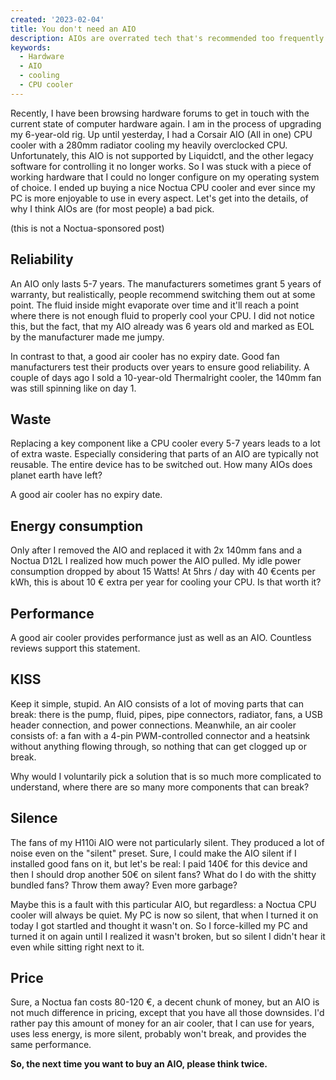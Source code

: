 ```yaml
---
created: '2023-02-04'
title: You don't need an AIO
description: AIOs are overrated tech that's recommended too frequently without considering the downsides
keywords:
  - Hardware
  - AIO
  - cooling
  - CPU cooler
---
```


Recently, I have been browsing hardware forums to get in touch with the current state of computer hardware again. I am in the process of upgrading my 6-year-old rig. Up until yesterday, I had a Corsair AIO (All in one) CPU cooler with a 280mm radiator cooling my heavily overclocked CPU. Unfortunately, this AIO is not supported by Liquidctl, and the other legacy software for controlling it no longer works. So I was stuck with a piece of working hardware that I could no longer configure on my operating system of choice. I ended up buying a nice Noctua CPU cooler and ever since my PC is more enjoyable to use in every aspect. Let's get into the details, of why I think AIOs are (for most people) a bad pick.

(this is not a Noctua-sponsored post)

## Reliability

An AIO only lasts 5-7 years. The manufacturers sometimes grant 5 years of warranty, but realistically, people recommend switching them out at some point. The fluid inside might evaporate over time and it'll reach a point where there is not enough fluid to properly cool your CPU. I did not notice this, but the fact, that my AIO already was 6 years old and marked as EOL by the manufacturer made me jumpy.

In contrast to that, a good air cooler has no expiry date. Good fan manufacturers test their products over years to ensure good reliability. A couple of days ago I sold a 10-year-old Thermalright cooler, the 140mm fan was still spinning like on day 1.

## Waste

Replacing a key component like a CPU cooler every 5-7 years leads to a lot of extra waste. Especially considering that parts of an AIO are typically not reusable. The entire device has to be switched out. How many AIOs does planet earth have left?

A good air cooler has no expiry date.

## Energy consumption

Only after I removed the AIO and replaced it with 2x 140mm fans and a Noctua D12L I realized how much power the AIO pulled. My idle power consumption dropped by about 15 Watts! At 5hrs / day with 40 €cents per kWh, this is about 10 € extra per year for cooling your CPU. Is that worth it?

## Performance

A good air cooler provides performance just as well as an AIO. Countless reviews support this statement.

## KISS

Keep it simple, stupid. An AIO consists of a lot of moving parts that can break: there is the pump, fluid, pipes, pipe connectors, radiator, fans, a USB header connection, and power connections. Meanwhile, an air cooler consists of: a fan with a 4-pin PWM-controlled connector and a heatsink without anything flowing through, so nothing that can get clogged up or break.

Why would I voluntarily pick a solution that is so much more complicated to understand, where there are so many more components that can break?

## Silence

The fans of my H110i AIO were not particularly silent. They produced a lot of noise even on the "silent" preset. Sure, I could make the AIO silent if I installed good fans on it, but let's be real: I paid 140€ for this device and then I should drop another 50€ on silent fans? What do I do with the shitty bundled fans? Throw them away? Even more garbage?

Maybe this is a fault with this particular AIO, but regardless: a Noctua CPU cooler will always be quiet. My PC is now so silent, that when I turned it on today I got startled and thought it wasn't on. So I force-killed my PC and turned it on again until I realized it wasn't broken, but so silent I didn't hear it even while sitting right next to it.

## Price

Sure, a Noctua fan costs 80-120 €, a decent chunk of money, but an AIO is not much difference in pricing, except that you have all those downsides. I'd rather pay this amount of money for an air cooler, that I can use for years, uses less energy, is more silent, probably won't break, and provides the same performance.

**So, the next time you want to buy an AIO, please think twice.**
